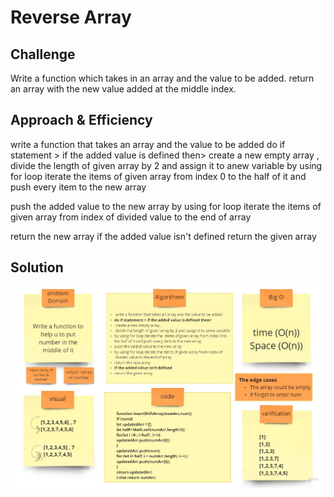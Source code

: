 # Reverse Array 

## Challenge
Write a function which takes in an array and the value to be added. return an array with the new value added at the middle index.

## Approach & Efficiency
 write a function that takes an array and the value to be added
do if statement > if the added value is defined then>
 create a new empty array ,
 divide the length of given array by 2 and assign it to anew variable
by using for loop iterate the  items of given array from index 0 to
        the half of it and push every item to the new array

push the added value to the new array
by using for loop iterate the items of given array from index of
         divided value to the end of array

return the new array
if the added value isn't defined
return the given array


## Solution
![image](../assets/shift.jpg)